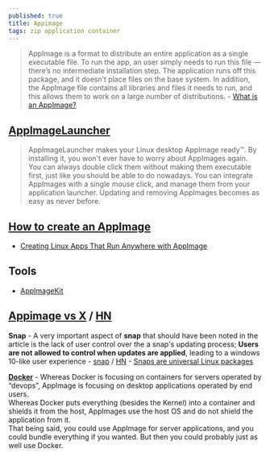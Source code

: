 ```yaml
---
published: true
title: Appimage
tags: zip application container
---
```

> AppImage is a format to distribute an entire application as a single executable file. To run the app, an user simply needs to run this file — there’s no intermediate installation step. The application runs off this package, and it doesn’t place files on the base system. In addition, the AppImage file contains all libraries and files it needs to run, and this allows them to work on a large number of distributions. - [What is an AppImage?](https://www.booleanworld.com/creating-linux-apps-run-anywhere-appimage/)

## [AppImageLauncher](https://github.com/TheAssassin/AppImageLauncher)
> AppImageLauncher makes your Linux desktop AppImage ready™. By installing it, you won't ever have to worry about AppImages again. You can always double click them without making them executable first, just like you should be able to do nowadays. You can integrate AppImages with a single mouse click, and manage them from your application launcher. Updating and removing AppImages becomes as easy as never before.

## [How to create an AppImage](https://docs.appimage.org/packaging-guide/index.html#packaging-guide)

- [Creating Linux Apps That Run Anywhere with AppImage](https://www.booleanworld.com/creating-linux-apps-run-anywhere-appimage/)

## Tools
- [AppImageKit](https://github.com/AppImage/AppImageKit)

## [Appimage vs X](https://github.com/AppImage/AppImageKit/wiki/Similar-projects#comparison) / [HN](https://news.ycombinator.com/item?id=18215176)

**Snap** - A very important aspect of **snap** that should have been noted in the article is the lack of user control over the a snap's updating process; **Users are not allowed to control when updates are applied**, leading to a windows 10-like user experience - [snap](https://forum.snapcraft.io/t/disabling-automatic-refresh-for-snap-from-store/707) / [HN](https://news.ycombinator.com/item?id=18216340)
	- [Snaps are universal Linux packages](https://news.ycombinator.com/item?id=13557082)

[**Docker**](https://discourse.appimage.org/t/i-am-very-new-to-appimage-would-like-to-know-the-pros-and-cons-of-it-against-docker-images/336/2) 
	- Whereas Docker is focusing on containers for servers operated by “devops”, AppImage is focusing on desktop applications operated by end users.  
Whereas Docker puts everything (besides the Kernel) into a container and shields it from the host, AppImages use the host OS and do not shield the application from it.  
That being said, you could use AppImage for server applications, and you could bundle everything if you wanted. But then you could probably just as well use Docker.


